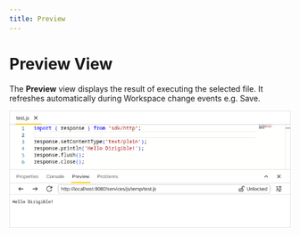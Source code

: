 ```yaml
---
title: Preview
---
```


Preview View
===

The **Preview** view displays the result of executing the selected file. It refreshes automatically during Workspace change events e.g. Save.

![Preview view](../../../images/preview-view.png)
